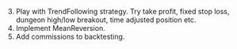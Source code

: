 3. Play with TrendFollowing strategy. Try take profit, fixed stop loss, dungeon high/low breakout, time adjusted position etc.
4. Implement MeanReversion. 
5. Add commissions to backtesting.
